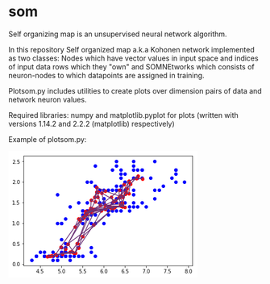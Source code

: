 # som
Self organizing map is an unsupervised neural network algorithm.

In this repository Self organized map a.k.a Kohonen network implemented as two classes: 
Nodes which have vector values in input space and indices of input data rows which they "own" and 
SOMNEtworks which consists of neuron-nodes to which datapoints are assigned in training.

Plotsom.py includes utilities to create plots over dimension pairs of data and network neuron values.

Required libraries: numpy and matplotlib.pyplot for plots (written with versions 1.14.2 and 2.2.2 (matplotlib) respectively)

Example of plotsom.py:

![alt text](https://github.com/mjleinon/som/blob/master/plotexample.png)




